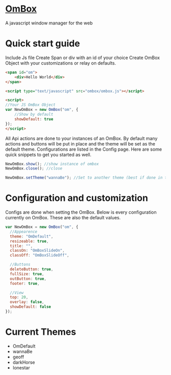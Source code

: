[OmBox](http://chuckfairy.com/OmBox)
=====

A javascript window manager for the web

Quick start guide
=====
Include Js file
Create Span or div with an id of your choice
Create OmBox Object with your customizations or relay on defaults.

```html
<span id="om">
	<div>Hello World</div>
</span>

<script type="text/javascript" src="ombox/ombox.js"></script>

<script>
//Your JS OmBox Object
var NewOmBox = new OmBox("om", {
	//Show by default
	showDefault: true
});
</script>
```
			
All Api actions are done to your instances of an OmBox. By default many actions and buttons will be put in place and the theme will be set as the default theme. Configurations are listed in the Config page. Here are some quick snippets to get you started as well.

```javascript
NewOmBox.show(); //show instance of ombox
NewOmBox.close(); //close

NewOmBox.setTheme("wannaBe"); //Set to another theme (best if done in the config)
```

Configuration and customization
=====

Configs are done when setting the OmBox. Below is every configuration currently on OmBox. These are also the default values.

```javascript
var NewOmBox = new OmBox("om", {
  //Appearence
  theme: "OmDefault",
  resizeable: true,
  title: "",
  classOn: "OmBoxSlideOn",
  classOff: "OmBoxSlideOff",

  //Buttons
  deleteButton: true,
  fullSize: true,
  outButton: true,
  footer: true,

  //View
  top: 20,
  overlay: false,
  showDefault: false
});
```

Current Themes
=====

* OmDefault
* wannaBe
* geoff
* darkHorse
* lonestar